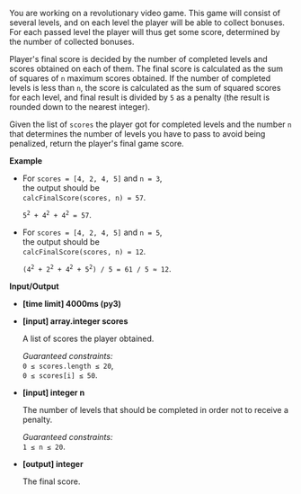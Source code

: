 <div class="markdown"><p>You are working on a revolutionary video game. This game will consist of several levels, and on each level the player will be able to collect bonuses. For each passed level the player will thus get some score, determined by the number of collected bonuses.</p>
<p>Player's final score is decided by the number of completed levels and scores obtained on each of them. The final score is calculated as the sum of squares of <code>n</code> maximum scores obtained. If the number of completed levels is less than <code>n</code>, the score is calculated as the sum of squared scores for each level, and final result is divided by <code>5</code> as a penalty (the result is rounded down to the nearest integer).</p>
<p>Given the list of <code>scores</code> the player got for completed levels and the number <code>n</code> that determines the number of levels you have to pass to avoid being penalized, return the player's final game score.</p>
<p><strong>Example</strong></p>
<ul>
<li>
<p>For <code>scores = [4, 2, 4, 5]</code> and <code>n = 3</code>,<br>
the output should be<br>
<code>calcFinalScore(scores, n) = 57</code>.</p>
<p><code>5<sup>2</sup> + 4<sup>2</sup> + 4<sup>2</sup> = 57</code>.</p>
</li>
<li>
<p>For <code>scores = [4, 2, 4, 5]</code> and <code>n = 5</code>,<br>
the output should be<br>
<code>calcFinalScore(scores, n) = 12</code>.</p>
<p><code>(4<sup>2</sup> + 2<sup>2</sup> + 4<sup>2</sup> + 5<sup>2</sup>) / 5 = 61 / 5 ≈ 12</code>.</p>
</li>
</ul>
<p><strong>Input/Output</strong></p>
<ul>
<li><strong>[time limit] 4000ms (py3)</strong></li>
</ul>
<ul>
<li>
<p><strong>[input] array.integer scores</strong></p>
<p>A list of scores the player obtained.</p>
<p><em>Guaranteed constraints:</em><br>
<code>0 ≤ scores.length ≤ 20</code>,<br>
<code>0 ≤ scores[i] ≤ 50</code>.</p>
</li>
<li>
<p><strong>[input] integer n</strong></p>
<p>The number of levels that should be completed in order not to receive a penalty.</p>
<p><em>Guaranteed constraints:</em><br>
<code>1 ≤ n ≤ 20</code>.</p>
</li>
<li>
<p><strong>[output] integer</strong></p>
<p>The final score.</p>
</li>
</ul>
</div>